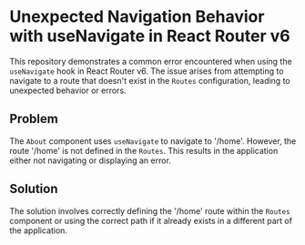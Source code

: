 # Unexpected Navigation Behavior with useNavigate in React Router v6

This repository demonstrates a common error encountered when using the `useNavigate` hook in React Router v6. The issue arises from attempting to navigate to a route that doesn't exist in the `Routes` configuration, leading to unexpected behavior or errors.

## Problem

The `About` component uses `useNavigate` to navigate to '/home'.  However, the route '/home' is not defined in the `Routes`. This results in the application either not navigating or displaying an error.

## Solution

The solution involves correctly defining the '/home' route within the `Routes` component or using the correct path if it already exists in a different part of the application.
